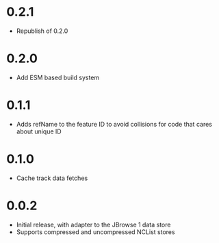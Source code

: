 # 0.2.1

- Republish of 0.2.0

# 0.2.0

- Add ESM based build system

# 0.1.1

- Adds refName to the feature ID to avoid collisions for code that cares about unique ID

# 0.1.0

- Cache track data fetches

# 0.0.2

- Initial release, with adapter to the JBrowse 1 data store
- Supports compressed and uncompressed NCList stores
